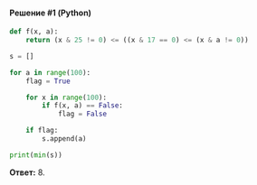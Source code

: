 #### Решение #1 (Python)
```python
def f(x, a):
	return (x & 25 != 0) <= ((x & 17 == 0) <= (x & a != 0))

s = []

for a in range(100):
	flag = True

	for x in range(100):
		if f(x, a) == False:
			flag = False

	if flag:
		s.append(a)

print(min(s))
```
**Ответ:** 8.
